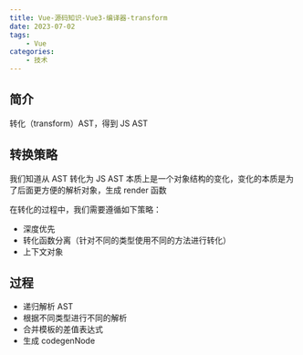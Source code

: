 ```yaml
---
title: Vue-源码知识-Vue3-编译器-transform
date: 2023-07-02
tags:
    - Vue
categories:
    - 技术
---
```


## 简介

转化（transform）AST，得到 JS AST

## 转换策略

我们知道从 AST 转化为 JS AST 本质上是一个对象结构的变化，变化的本质是为了后面更方便的解析对象，生成 render 函数

在转化的过程中，我们需要遵循如下策略：

-   深度优先
-   转化函数分离（针对不同的类型使用不同的方法进行转化）
-   上下文对象

## 过程

-   递归解析 AST
-   根据不同类型进行不同的解析
-   合并模板的差值表达式
-   生成 codegenNode
